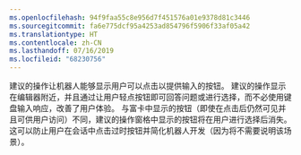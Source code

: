 ```yaml
---
ms.openlocfilehash: 94f9faa55c8e956d7f451576a01e9378d81c3446
ms.sourcegitcommit: fa6e775dcf95a4253ad854796f5906f33af05a42
ms.translationtype: HT
ms.contentlocale: zh-CN
ms.lasthandoff: 07/16/2019
ms.locfileid: "68230756"
---
```

建议的操作让机器人能够显示用户可以点击以提供输入的按钮。 建议的操作显示在编辑器附近，并且通过让用户轻点按钮即可回答问题或进行选择，而不必使用键盘输入响应，改善了用户体验。 与富卡中显示的按钮（即使在点击后仍然可见并且可供用户访问）不同，建议的操作窗格中显示的按钮将在用户进行选择后消失。 这可以防止用户在会话中点击过时按钮并简化机器人开发（因为将不需要说明该场景）。